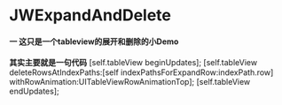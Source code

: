 # JWExpandAndDelete
#### 一 这只是一个tableview的展开和删除的小Demo
**其实主要就是一句代码**
[self.tableView beginUpdates];
[self.tableView deleteRowsAtIndexPaths:[self indexPathsForExpandRow:indexPath.row] withRowAnimation:UITableViewRowAnimationTop];
[self.tableView endUpdates];
